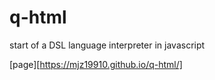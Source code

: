# q-html
start of a DSL language interpreter in javascript

[page][https://mjz19910.github.io/q-html/]
